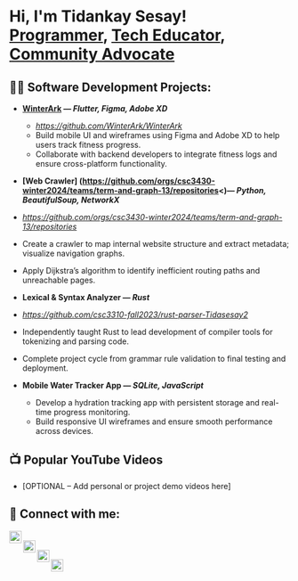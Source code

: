 <h1>Hi, I'm Tidankay Sesay! <br/>
<a href="https://tidasesay2.github.io/">Programmer</a>, 
<a href="www.linkedin.com/in/tidankaysesay">Tech Educator</a>, 
<a href="YOUR_PORTFOLIO_LINK">Community Advocate</a>
</h1>

<h2>👨‍💻 Software Development Projects:</h2>

- <b>[WinterArk](https://github.com/WinterArk/WinterArk) — <i>Flutter, Figma, Adobe XD</i></b>
  - <i>https://github.com/WinterArk/WinterArk</i>
  - Build mobile UI and wireframes using Figma and Adobe XD to help users track fitness progress.
  - Collaborate with backend developers to integrate fitness logs and ensure cross-platform functionality.

- <b>[Web Crawler] (https://github.com/orgs/csc3430-winter2024/teams/term-and-graph-13/repositories<)— <i>Python, BeautifulSoup, NetworkX</i></b>
 - <i>https://github.com/orgs/csc3430-winter2024/teams/term-and-graph-13/repositories</i>
  - Create a crawler to map internal website structure and extract metadata; visualize navigation graphs.
  - Apply Dijkstra’s algorithm to identify inefficient routing paths and unreachable pages.

- <b>Lexical & Syntax Analyzer — <i>Rust</i></b>
 - <i>https://github.com/csc3310-fall2023/rust-parser-Tidasesay2</i>
  - Independently taught Rust to lead development of compiler tools for tokenizing and parsing code.
  - Complete project cycle from grammar rule validation to final testing and deployment.

- <b>Mobile Water Tracker App — <i>SQLite, JavaScript</i></b>
  - Develop a hydration tracking app with persistent storage and real-time progress monitoring.
  - Build responsive UI wireframes and ensure smooth performance across devices.

<h2>📺 Popular YouTube Videos</h2>

- [OPTIONAL – Add personal or project demo videos here]

<h2> 🤳 Connect with me:</h2>

[<img align="left" alt="Tidankay | YouTube" width="22px" src="https://cdn.jsdelivr.net/npm/simple-icons@v3/icons/youtube.svg" />][youtube]  
[<img align="left" alt="Tidankay | Twitter" width="22px" src="https://cdn.jsdelivr.net/npm/simple-icons@v3/icons/twitter.svg" />][twitter]  
[<img align="left" alt="Tidankay | LinkedIn" width="22px" src="https://cdn.jsdelivr.net/npm/simple-icons@v3/icons/linkedin.svg" />][linkedin]  
[<img align="left" alt="Tidankay | Instagram" width="22px" src="https://cdn.jsdelivr.net/npm/simple-icons@v3/icons/instagram.svg" />][instagram]

<br/><br/>

[twitter]: https://twitter.com/YOUR_TWITTER  
[youtube]: https://www.youtube.com/@YOUR_YOUTUBE  
[instagram]: https://www.instagram.com/YOUR_INSTAGRAM  
[linkedin]: https://www.linkedin.com/in/YOUR_LINKEDIN


